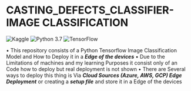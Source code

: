 # CASTING_DEFECTS_CLASSIFIER-IMAGE CLASSIFICATION 


![Kaggle](https://img.shields.io/badge/Dataset-Kaggle-blue.svg) ![Python 3.7](https://img.shields.io/badge/Python-3.7-brightgreen.svg)  ![TensorFlow](https://img.shields.io/badge/Library-TensorFlow-orange.svg) 

• This repository consists of a Python Tensorflow Image Classification Model and How to Deploy it in a ___Edge of the devices___ 
• Due to the Limitations of machines and my learning Purposes it consist only of an Code how to deploy but real deployment is not shown
• There are Several ways to deploy this thing is Via ___Cloud Sources (Azure, AWS, GCP) Edge Deployment___ or creating a ___setup file___ and store it in a Edge of the devices 
